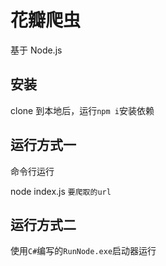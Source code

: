 # 花瓣爬虫

基于 Node.js

## 安装

clone 到本地后，运行`npm i`安装依赖

## 运行方式一

命令行运行

node index.js `要爬取的url`

## 运行方式二

使用`C#`编写的`RunNode.exe`启动器运行
